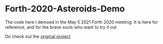 # Forth-2020-Asteroids-Demo

The code here I demoed in the May 5 2021 Forth 2020 meeting. It is here for reference, and for the brave souls who want to try it out

Do check out the [original project](https://github.com/Reschivon/RemoteJavaForth)

